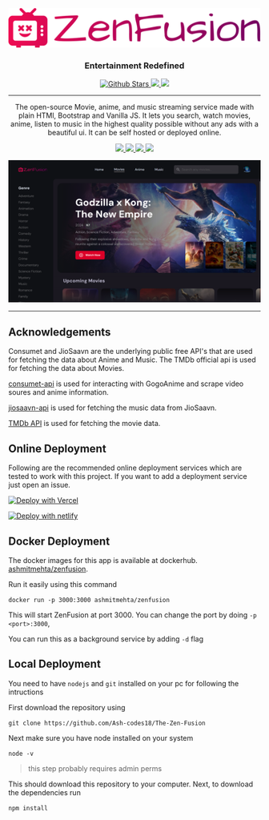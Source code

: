 <p align="center">
  <div align="center">
    <a href="https://github.com/Ash-codes18/The-Zen-Fusion">
      <img src="/assets/zenfusion-high-resolution-logo-transparent.svg" alt="Logo">
    </a>
    <h3>Entertainment Redefined</h3>
   
<a href="https://github.com/Ash-codes18/The-Zen-Fusion/stargazers">
      <img src="https://img.shields.io/github/stars/Ash-codes18/The-Zen-Fusion?style=flat-square" alt="Github Stars">
    </a>
    <a href="https://github.com/Ash-codes18/issues">
      <img src="https://img.shields.io/github/issues/Ash-codes18/The-Zen-Fusion?style=flat-square">
    </a>
    <a href="https://github.com/Ash-codes18/forks">
      <img src="https://img.shields.io/github/forks/Ash-codes18/The-Zen-Fusion?style=flat-square">
    </a>
  </div>

  <hr />

  <p align="center">
    The open-source Movie, anime, and music streaming service made with plain HTMl, Bootstrap and Vanilla JS. It lets you search, watch movies, anime, listen to music in the highest quality possible without any ads with a beautiful ui. It can be self hosted or deployed online.
  </p>
</p>


<p align="center">
  <a href="https://firebase.google.com/">
    <img src="https://img.shields.io/badge/firebase-%23039BE5.svg?style=for-the-badge&logo=firebase">
  </a>
  <a href="http://vanilla-js.com/">
    <img src="https://img.shields.io/badge/javascript-%23323330.svg?style=for-the-badge&logo=javascript&logoColor=%23F7DF1E">
  </a>
  <a href="https://nodejs.org/en">
    <img src="https://img.shields.io/badge/node.js-6DA55F?style=for-the-badge&logo=node.js&logoColor=white">
  </a>
  <a href="https://getbootstrap.com/">
    <img src="https://img.shields.io/badge/bootstrap-%238511FA.svg?style=for-the-badge&logo=bootstrap&logoColor=white">
  </a>
</p>


<img src="/assets/demo1.png">

<hr/>

## Acknowledgements

Consumet and JioSaavn are the underlying public free API's that are used for fetching the data about Anime and Music. The TMDb official api is used for fetching the data about Movies. 

[consumet-api](https://github.com/consumet/api.consumet.org) is used for interacting with GogoAnime and scrape video soures and anime information.

[jiosaavn-api](https://github.com/sumitkolhe/jiosaavn-api) is used for fetching the music data from JioSaavn.

[TMDb API](https://www.themoviedb.org/documentation/api) is used for fetching the movie data.


## Online Deployment

Following are the recommended online deployment services which are tested to work with this project. If you want to add a deployment service just open an issue.

[![Deploy with Vercel](https://vercel.com/button)](https://vercel.com/new/clone?repository-url=https://github.com/Ash-codes18/The-Zen-Fusion&repo-name=The-Zen-Fusion)

[![Deploy with netlify](https://www.netlify.com/img/deploy/button.svg)](https://app.netlify.com/start/deploy?repository=https://github.com/Ash-codes18/The-Zen-Fusion)

## Docker Deployment

The docker images for this app is available at dockerhub. [ashmitmehta/zenfusion](https://hub.docker.com/repository/docker/ashmitmehta/zenfusion).

Run it easily using this command

```
docker run -p 3000:3000 ashmitmehta/zenfusion
```

This will start ZenFusion at port 3000. You can change the port by doing `-p <port>:3000`,

You can run this as a background service by adding `-d` flag

## Local Deployment

You need to have `nodejs` and `git` installed on your pc for following the intructions

First download the repository using
```
git clone https://github.com/Ash-codes18/The-Zen-Fusion
```

Next make sure you have node installed on your system
```
node -v
```
> this step probably requires admin perms

This should download this repository to your computer. Next, to download the dependencies run
```
npm install
```



